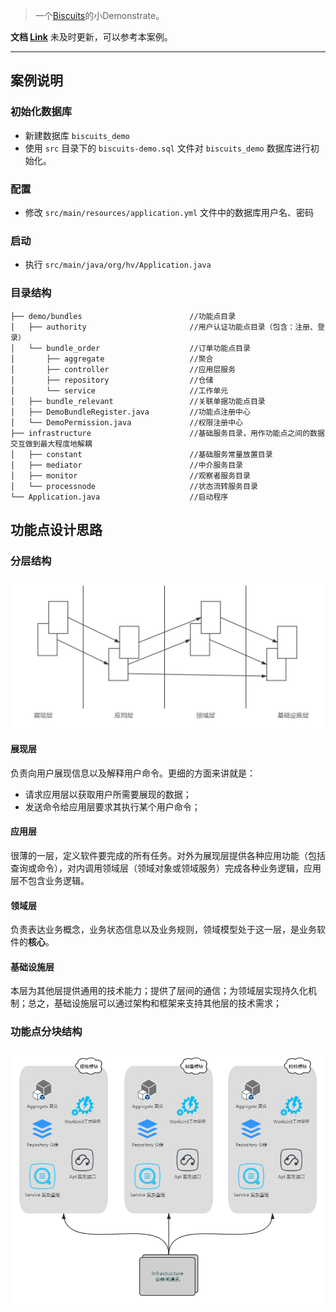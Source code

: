 > 一个[Biscuits](https://github.com/leyan95/biscuits)的小Demonstrate。

**文档 [Link](https://www.yuque.com/shusheng/suibqb/rxi3sd)** 未及时更新，可以参考本案例。

---

## 案例说明
### 初始化数据库
- 新建数据库 `biscuits_demo`
- 使用 `src` 目录下的 `biscuits-demo.sql` 文件对 `biscuits_demo` 数据库进行初始化。
### 配置
- 修改 `src/main/resources/application.yml` 文件中的数据库用户名、密码
### 启动
- 执行 `src/main/java/org/hv/Application.java`
### 目录结构
```
├── demo/bundles                        //功能点目录
│   ├── authority                       //用户认证功能点目录（包含：注册、登录）
│   └── bundle_order                    //订单功能点目录
│       ├── aggregate                   //聚合
│       ├── controller                  //应用层服务
│       ├── repository                  //仓储
│       └── service                     //工作单元
│   ├── bundle_relevant                 //关联单据功能点目录
│   ├── DemoBundleRegister.java         //功能点注册中心
│   └── DemoPermission.java             //权限注册中心
├── infrastructure                      //基础服务目录，用作功能点之间的数据交互做到最大程度地解耦
│   ├── constant                        //基础服务常量放置目录
│   ├── mediator                        //中介服务目录
│   ├── monitor                         //观察者服务目录
│   └── processnode                     //状态流转服务目录
└── Application.java                    //启动程序
```

## 功能点设计思路
### 分层结构
![Framework diagram](hierarchy.png)

#### 展现层
负责向用户展现信息以及解释用户命令。更细的方面来讲就是：

- 请求应用层以获取用户所需要展现的数据；
- 发送命令给应用层要求其执行某个用户命令；
    
#### 应用层
很薄的一层，定义软件要完成的所有任务。对外为展现层提供各种应用功能（包括查询或命令），对内调用领域层（领域对象或领域服务）完成各种业务逻辑，应用层不包含业务逻辑。

#### 领域层
负责表达业务概念，业务状态信息以及业务规则，领域模型处于这一层，是业务软件的**核心**。

#### 基础设施层
本层为其他层提供通用的技术能力；提供了层间的通信；为领域层实现持久化机制；总之，基础设施层可以通过架构和框架来支持其他层的技术需求；

### 功能点分块结构
![Framework diagram](DDD.png)
